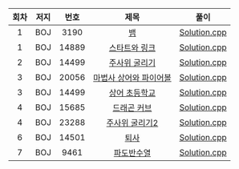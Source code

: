 | 회차 | 저지 | 번호 | 제목 | 풀이 |
|:---:|:---:|:---:|:---:|:---:|
| 1 | BOJ | 3190 | [뱀](https://www.acmicpc.net/problem/3190) | [Solution.cpp](https://github.com/HumanHyeon/Algorithm/blob/master/Baekjoon_3190(%EB%B1%80).cpp) |
| 1 | BOJ | 14889 | [스타트와 링크](https://www.acmicpc.net/problem/14889) | [Solution.cpp](https://github.com/HumanHyeon/Algorithm/blob/master/Baekjoon_14889(%EC%8A%A4%ED%83%80%ED%8A%B8%EC%99%80%EB%A7%81%ED%81%AC).cpp) |
| 2 | BOJ | 14499 | [주사위 굴리기](https://www.acmicpc.net/problem/14499) | [Solution.cpp](https://github.com/HumanHyeon/Algorithm/blob/master/Baekjoon_144999(%EC%A3%BC%EC%82%AC%EC%9C%84%EA%B5%B4%EB%A6%AC%EA%B8%B0).cpp) |
| 3 | BOJ | 20056 | [마법사 상어와 파이어볼](https://www.acmicpc.net/problem/20056) | [Solution.cpp](https://github.com/HumanHyeon/Algorithm/blob/master/Baekjoon_20056.cpp) |
| 3 | BOJ | 14499 | [상어 초등학교](https://www.acmicpc.net/problem/21608) | [Solution.cpp](https://github.com/HumanHyeon/Algorithm/blob/master/Baekjoon_21608.cpp) |
| 4 | BOJ | 15685 | [드래곤 커브](https://www.acmicpc.net/problem/15685) | [Solution.cpp](https://github.com/HumanHyeon/Algorithm/blob/master/Baekjoon_15686(%EB%93%9C%EB%9E%98%EA%B3%A4%EC%BB%A4%EB%B8%8C).cpp) |
| 4 | BOJ | 23288 | [주사위 굴리기2](https://www.acmicpc.net/problem/23288) | [Solution.cpp](https://github.com/HumanHyeon/Algorithm/blob/master/Baekjoon_23288(%EC%A3%BC%EC%82%AC%EC%9C%84%20%EA%B5%B4%EB%A6%AC%EA%B8%B02).cpp) |
| 6 | BOJ | 14501 | [퇴사](https://www.acmicpc.net/problem/14501) | [Solution.cpp](https://github.com/HumanHyeon/Algorithm/blob/master/Baekjoon_14501(%ED%87%B4%EC%82%AC).cpp) |
| 7 | BOJ | 9461 | [파도반수열](https://www.acmicpc.net/problem/9461) | [Solution.cpp](https://github.com/HumanHyeon/Algorithm/blob/master/Backjoon_9461(%ED%8C%8C%EB%8F%84%EB%B0%98%EC%88%98%EC%97%B4).c) |
